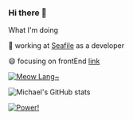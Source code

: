 <!--<img align="right" src="https://github-readme-stats.vercel.app/api?username=Michael18811380328&show_icons=true&icon_color=CE1D2D&text_color=718096&bg_color=ffffff&hide_title=true" />-->

### Hi there 👋

What I'm doing

🚀 working at [Seafile](https://www.seafile.com/home/) as a developer

😄 focusing on frontEnd [link](https://michael18811380328.github.io/frontend/site/about/)

<!--
**Michael18811380328/Michael18811380328** is a ✨ _special_ ✨ repository because its `README.md` (this file) appears on your GitHub profile.

Here are some ideas to get you started:

- 🔭 I’m currently working on ...
- 🌱 I’m currently learning ...
- 👯 I’m looking to collaborate on ...
- 🤔 I’m looking for help with ...
- 💬 Ask me about ...
- 📫 How to reach me: ...
- 😄 Pronouns: ...
- ⚡ Fun fact: ...

- :hammer: Creator of applications and frameworks
- :ram: Founder the ObjCCN
- :meat_on_bone: Meat lover

-->

[![Meow Lang~](https://github-readme-stats.vercel.app/api/top-langs?username=Michael18811380328&hide=css,html&count_private=true)](https://github.com/Michael18811380328)

![Michael's GitHub stats](https://github-readme-stats.vercel.app/api?username=Michael18811380328&hide=css,html&count_private=true)

[![Power!](https://img.shields.io/badge/Powered%20by-%20anuraghazra%20%2F%20github--readme--stats%20-ff69b4)](https://github.com/anuraghazra/github-readme-stats)
